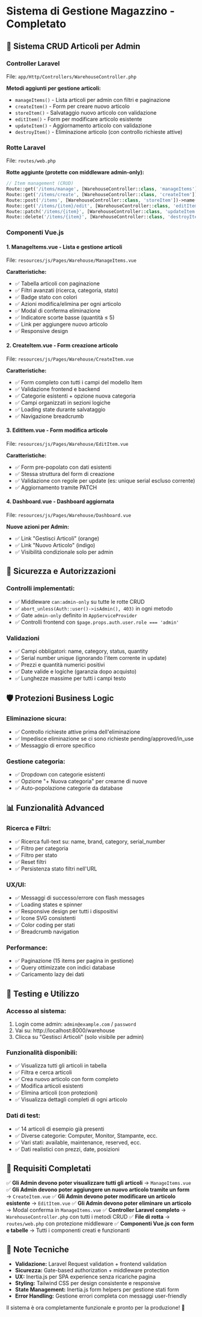 # Sistema di Gestione Magazzino - Completato

## 🎯 **Sistema CRUD Articoli per Admin**

### **Controller Laravel**
File: `app/Http/Controllers/WarehouseController.php`

**Metodi aggiunti per gestione articoli:**
- `manageItems()` - Lista articoli per admin con filtri e paginazione
- `createItem()` - Form per creare nuovo articolo
- `storeItem()` - Salvataggio nuovo articolo con validazione
- `editItem()` - Form per modificare articolo esistente
- `updateItem()` - Aggiornamento articolo con validazione
- `destroyItem()` - Eliminazione articolo (con controllo richieste attive)

### **Rotte Laravel**
File: `routes/web.php`

**Rotte aggiunte (protette con middleware admin-only):**
```php
// Item management (CRUD)
Route::get('/items/manage', [WarehouseController::class, 'manageItems'])->name('items.manage');
Route::get('/items/create', [WarehouseController::class, 'createItem'])->name('items.create');
Route::post('/items', [WarehouseController::class, 'storeItem'])->name('items.store');
Route::get('/items/{item}/edit', [WarehouseController::class, 'editItem'])->name('items.edit');
Route::patch('/items/{item}', [WarehouseController::class, 'updateItem'])->name('items.update');
Route::delete('/items/{item}', [WarehouseController::class, 'destroyItem'])->name('items.destroy');
```

### **Componenti Vue.js**

#### 1. **ManageItems.vue** - Lista e gestione articoli
File: `resources/js/Pages/Warehouse/ManageItems.vue`

**Caratteristiche:**
- ✅ Tabella articoli con paginazione
- ✅ Filtri avanzati (ricerca, categoria, stato)
- ✅ Badge stato con colori
- ✅ Azioni modifica/elimina per ogni articolo
- ✅ Modal di conferma eliminazione
- ✅ Indicatore scorte basse (quantità ≤ 5)
- ✅ Link per aggiungere nuovo articolo
- ✅ Responsive design

#### 2. **CreateItem.vue** - Form creazione articolo
File: `resources/js/Pages/Warehouse/CreateItem.vue`

**Caratteristiche:**
- ✅ Form completo con tutti i campi del modello Item
- ✅ Validazione frontend e backend
- ✅ Categorie esistenti + opzione nuova categoria
- ✅ Campi organizzati in sezioni logiche
- ✅ Loading state durante salvataggio
- ✅ Navigazione breadcrumb

#### 3. **EditItem.vue** - Form modifica articolo
File: `resources/js/Pages/Warehouse/EditItem.vue`

**Caratteristiche:**
- ✅ Form pre-popolato con dati esistenti
- ✅ Stessa struttura del form di creazione
- ✅ Validazione con regole per update (es: unique serial escluso corrente)
- ✅ Aggiornamento tramite PATCH

#### 4. **Dashboard.vue** - Dashboard aggiornata
File: `resources/js/Pages/Warehouse/Dashboard.vue`

**Nuove azioni per Admin:**
- ✅ Link "Gestisci Articoli" (orange)
- ✅ Link "Nuovo Articolo" (indigo)
- ✅ Visibilità condizionale solo per admin

## 🔐 **Sicurezza e Autorizzazioni**

### **Controlli implementati:**
- ✅ Middleware `can:admin-only` su tutte le rotte CRUD
- ✅ `abort_unless(Auth::user()->isAdmin(), 403)` in ogni metodo
- ✅ Gate `admin-only` definito in `AppServiceProvider`
- ✅ Controlli frontend con `$page.props.auth.user.role === 'admin'`

### **Validazioni**
- ✅ Campi obbligatori: name, category, status, quantity
- ✅ Serial number unique (ignorando l'item corrente in update)
- ✅ Prezzi e quantità numerici positivi
- ✅ Date valide e logiche (garanzia dopo acquisto)
- ✅ Lunghezze massime per tutti i campi testo

## 🛡️ **Protezioni Business Logic**

### **Eliminazione sicura:**
- ✅ Controllo richieste attive prima dell'eliminazione
- ✅ Impedisce eliminazione se ci sono richieste pending/approved/in_use
- ✅ Messaggio di errore specifico

### **Gestione categoria:**
- ✅ Dropdown con categorie esistenti
- ✅ Opzione "+ Nuova categoria" per crearne di nuove
- ✅ Auto-popolazione categorie da database

## 📊 **Funzionalità Advanced**

### **Ricerca e Filtri:**
- ✅ Ricerca full-text su: name, brand, category, serial_number
- ✅ Filtro per categoria
- ✅ Filtro per stato
- ✅ Reset filtri
- ✅ Persistenza stato filtri nell'URL

### **UX/UI:**
- ✅ Messaggi di successo/errore con flash messages
- ✅ Loading states e spinner
- ✅ Responsive design per tutti i dispositivi
- ✅ Icone SVG consistenti
- ✅ Color coding per stati
- ✅ Breadcrumb navigation

### **Performance:**
- ✅ Paginazione (15 items per pagina in gestione)
- ✅ Query ottimizzate con indici database
- ✅ Caricamento lazy dei dati

## 🚀 **Testing e Utilizzo**

### **Accesso al sistema:**
1. Login come admin: `admin@example.com` / `password`
2. Vai su: http://localhost:8000/warehouse
3. Clicca su "Gestisci Articoli" (solo visibile per admin)

### **Funzionalità disponibili:**
- ✅ Visualizza tutti gli articoli in tabella
- ✅ Filtra e cerca articoli
- ✅ Crea nuovo articolo con form completo
- ✅ Modifica articoli esistenti
- ✅ Elimina articoli (con protezioni)
- ✅ Visualizza dettagli completi di ogni articolo

### **Dati di test:**
- ✅ 14 articoli di esempio già presenti
- ✅ Diverse categorie: Computer, Monitor, Stampante, ecc.
- ✅ Vari stati: available, maintenance, reserved, ecc.
- ✅ Dati realistici con prezzi, date, posizioni

## 🎯 **Requisiti Completati**

✅ **Gli Admin devono poter visualizzare tutti gli articoli** → `ManageItems.vue`
✅ **Gli Admin devono poter aggiungere un nuovo articolo tramite un form** → `CreateItem.vue`
✅ **Gli Admin devono poter modificare un articolo esistente** → `EditItem.vue`
✅ **Gli Admin devono poter eliminare un articolo** → Modal conferma in `ManageItems.vue`
✅ **Controller Laravel completo** → `WarehouseController.php` con tutti i metodi CRUD
✅ **File di rotta** → `routes/web.php` con protezione middleware
✅ **Componenti Vue.js con form e tabelle** → Tutti i componenti creati e funzionanti

## 📝 **Note Tecniche**

- **Validazione:** Laravel Request validation + frontend validation
- **Sicurezza:** Gate-based authorization + middleware protection
- **UX:** Inertia.js per SPA experience senza ricariche pagina
- **Styling:** Tailwind CSS per design consistente e responsive
- **State Management:** Inertia.js form helpers per gestione stati form
- **Error Handling:** Gestione errori completa con messaggi user-friendly

Il sistema è ora completamente funzionale e pronto per la produzione! 🚀

